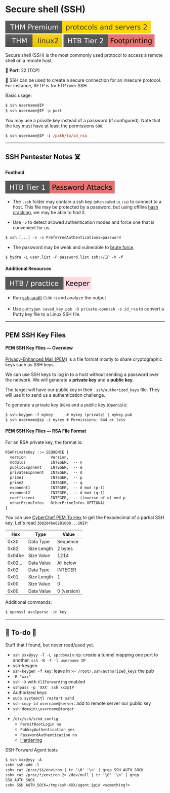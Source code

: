 # Secure shell (SSH)

[![protocolsandservers2](../../../cybersecurity/_badges/thmp/protocolsandservers2.svg)](https://tryhackme.com/room/protocolsandservers2)
[![linux2](../../../cybersecurity/_badges/thm/linux2.svg)](https://tryhackme.com/room/linux2)
[![footprinting](../../../cybersecurity/_badges/htb/footprinting.svg)](https://academy.hackthebox.com/course/preview/footprinting)

<div class="row row-cols-lg-2"><div>

Secure shell (SSH) is the most commonly used protocol to access a remote shell on a remote host.

🐊️ **Port**: 22 (TCP)

🥊 SSH can be used to create a secure connection for an insecure protocol. For instance, SFTP is for FTP over SSH.
</div><div>

Basic usage:

```ps
$ ssh username@IP
$ ssh username@IP -p port
```

You may use a private key instead of a password (if configured). Note that the key must have at least the permissions `600`.

```ps
$ ssh username@IP -i /path/to/id_rsa
```
</div></div>

<hr class="sep-both">

## SSH Pentester Notes ☠️

<div class="row row-cols-lg-2"><div>

#### Foothold

[![password_attacks](../../../cybersecurity/_badges/htb/password_attacks.svg)](https://academy.hackthebox.com/course/preview/password-attacks)

* The `.ssh` folder may contain a ssh key <small>(often called `id_rsa`)</small> to connect to a host. This file may be protected by a password, but using offline [hash cracking](/cybersecurity/cryptography/algorithms/hashing/index.md#ssh-private-key---passphrase-cracking), we may be able to find it.

* Use `-v` to detect allowed authentication modes and force one that is convenient for us.

```ps
$ ssh [...] -v -o PreferredAuthentications=password
```

* The password may be weak and vulnerable to [brute force](/cybersecurity/red-team/s2.discovery/techniques/network/auth.md).

```shell!
$ hydra -L user.list -P password.list ssh://IP -V -f
```
</div><div>

#### Additional Resources

[![keeper](../../../cybersecurity/_badges/htb-p/keeper.svg)](https://app.hackthebox.com/machines/Keeper)

* Run [ssh-audit](https://github.com/jtesta/ssh-audit) <small>(3.0k ⭐)</small> and analyze the output

* Use `puttygen saved_key.ppk -O private-openssh -o id_rsa` to convert a Putty key file to a Linux SSH file.
</div></div>

<hr class="sep-both">

## PEM SSH Key Files

<div class="row row-cols-lg-2"><div>

#### PEM SSH Key Files — Overview

[Privacy-Enhanced Mail (PEM)](https://en.wikipedia.org/wiki/Privacy-Enhanced_Mail) is a file format mostly to share cryptographic keys such as SSH keys.

We can use SSH keys to log in to a host without sending a password over the network. We will generate a **private key** and a **public key**.

The target will have our public key in their `.ssh/authorized_keys` file. They will use it to send us a authentication challenge.

To generate a private key <small>(PEM)</small> and a public key <small>(OpenSSH)</small>:

```shell!
$ ssh-keygen -f mykey      # mykey (private) | mykey.pub
$ ssh username@ip -i mykey # Permissions: 644 or less
```
</div><div>

#### PEM SSH Key Files — RSA File Format

For an RSA private key, the format is:

```sql!
RSAPrivateKey ::= SEQUENCE {
  version           Version,
  modulus           INTEGER,  -- n
  publicExponent    INTEGER,  -- e
  privateExponent   INTEGER,  -- d
  prime1            INTEGER,  -- p
  prime2            INTEGER,  -- q
  exponent1         INTEGER,  -- d mod (p-1)
  exponent2         INTEGER,  -- d mod (q-1)
  coefficient       INTEGER,  -- (inverse of q) mod p
  otherPrimeInfos   OtherPrimeInfos OPTIONAL
}
```

You can use [CyberChef PEM To Hex](https://cyberchef.org/#recipe=PEM_to_Hex()) to get the hexadecimal of a partial SSH key. Let's read `308204be0201000...SNIP`:

| Hex     | Type        | Value       |
|---------|-------------|-------------|
| 0x30    | Data Type   | Sequence    |
| 0x82    | Size Length | 2 bytes     |
| 0x04be  | Size Value  | 1214        |
| 0x02... | Data Value  | All below   |
| 0x02    | Data Type   | INTEGER     |
| 0x01    | Size Length | 1           |
| 0x00    | Size Value  | 0           |
| 0x00    | Data Value  | 0 (version) |

Additional commands:

```ps
$ openssl asn1parse -in key
```
</div></div>

<hr class="sep-both">

## 👻 To-do 👻

Stuff that I found, but never read/used yet.

<div class="row row-cols-lg-2"><div>

* `ssh xxx@yyy -T -L sp:domain:dp`: create a tunnel mapping one port to another. `ssh -N -f -l username IP`
* ssh-keygen
* `ssh-keygen -f key`: leave in `>> /root/.ssh/authorized_keys` the pub
* `-R "xxx"`
* `ssh -X` with `X11Forwarding` enabled
* `sshpass -p 'XXX' ssh xxx@IP`
* Authorized keys
* `sudo systemctl restart sshd`
* `ssh-copy-id username@server`: add to remote server our public key
* `ssh domain\\username@target`
</div><div>

* `/etc/ssh/sshd_config`
  * `PermitRootLogin no`
  * `PubkeyAuthentication yes`
  * `PasswordAuthentication no`
  * [Hardening](https://www.ssh-audit.com/hardening_guides.html)

SSH Forward Agent tests

```shell!
$ ssh xxx@yyy -A
ssh> ssh-add -l
ssh> cat /proc/$$/environ | tr '\0' '\n' | grep SSH_AUTH_SOCK
ssh> cat /proc/*/environ 2> /dev/null | tr '\0' '\n' | grep SSH_AUTH_SOCK
ssh> SSH_AUTH_SOCK=/tmp/ssh-XXX/agent.$pid <something?>
```
</div></div>